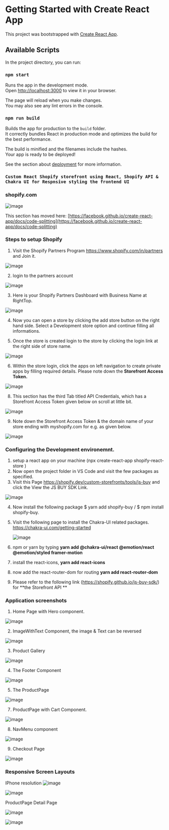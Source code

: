 # Getting Started with Create React App

This project was bootstrapped with [Create React App](https://github.com/facebook/create-react-app).

## Available Scripts

In the project directory, you can run:

### `npm start`

Runs the app in the development mode.\
Open [http://localhost:3000](http://localhost:3000) to view it in your browser.

The page will reload when you make changes.\
You may also see any lint errors in the console.

### `npm run build`

Builds the app for production to the `build` folder.\
It correctly bundles React in production mode and optimizes the build for the best performance.

The build is minified and the filenames include the hashes.\
Your app is ready to be deployed!

See the section about [deployment](https://facebook.github.io/create-react-app/docs/deployment) for more information.

### `Custom React Shopify storefront using React, Shopify API & Chakra UI for Respnsive styling the frontend UI `



### shopify.com
![image](https://user-images.githubusercontent.com/4363033/194568328-958d303a-fb48-4189-9e03-ac21b991d527.png)



This section has moved here: [https://facebook.github.io/create-react-app/docs/code-splitting](https://facebook.github.io/create-react-app/docs/code-splitting)

### Steps to setup Shopify
1.  Visit the Shopify Partners Program https://www.shopify.com/in/partners and Join it.

![image](https://user-images.githubusercontent.com/4363033/194598798-670479c8-7bd4-41f5-9d9a-2cd5406447e6.png)

2.  login to the partners account 

![image](https://user-images.githubusercontent.com/4363033/194599498-8c1da36b-55d6-4566-90a0-665764518b15.png)

3.  Here is your Shopify Partners Dashboard with Business Name at RightTop.

![image](https://user-images.githubusercontent.com/4363033/194601721-2a00bf55-d3f6-423b-826b-5e8c1e1c908f.png)

4.  Now you can open a store by clicking the add store button on the right hand side. Select a Development store option and continue filling all informations.

5.  Once the store is created login to the store by clicking the login link at the right side of store name.

![image](https://user-images.githubusercontent.com/4363033/194603123-7ec1cbca-c75c-45c5-8534-0ada4cdbcc18.png)

6.  Within the store login, click the apps on left navigation to create private apps by filling required details. Please note down the **Storefront Access Token.**

![image](https://user-images.githubusercontent.com/4363033/194604425-6c8efdcc-5cfe-443f-9706-c0b1a75767b2.png)

8.  This section has the third Tab titled API Credentials, which has a Storefront Access Token given below on scroll at little bit. 

![image](https://user-images.githubusercontent.com/4363033/194605285-cdf0a420-a617-4059-b971-a1b968b45b7c.png)

9.  Note down the Storefront Access Token & the domain name of your store ending with myshopify.com for e.g. as given below.

![image](https://user-images.githubusercontent.com/4363033/194606119-0b82a570-b572-4df0-b49c-0b8265e0968c.png)


### Configuring the Development environemnt.
1.  setup a react app on your machine (npx create-react-app shopify-react-store )
2.  Now open the project folder in VS Code and visit the few packages as specified.
3.  Visit this Page https://shopify.dev/custom-storefronts/tools/js-buy and click the View the JS BUY SDK Link.

![image](https://user-images.githubusercontent.com/4363033/194612499-0eae1763-b3da-4383-ad83-66c610418b4a.png)

4.  Now install the following package $ yarn add shopify-buy / $ npm install shopify-buy.
5.  Visit the following page to install the Chakra-UI related packages.
    https://chakra-ui.com/getting-started
    
    ![image](https://user-images.githubusercontent.com/4363033/194613497-e22b730f-18e0-43b1-a8b1-1ac624263d0f.png)

6.  npm or yarn by typing **yarn add @chakra-ui/react @emotion/react @emotion/styled framer-motion**
7.  install the react-icons, **yarn add react-icons**
8.  now add the react-router-dom for routing **yarn add react-router-dom**
9.  Please refer to the following link (https://shopify.github.io/js-buy-sdk/) for **the Storefront API **


### Application screenshots
1. Home Page with Hero component.

![image](https://user-images.githubusercontent.com/4363033/194614938-3059a019-1980-45da-8bb3-2e1bb1511f95.png)

2.  ImageWithText Component, the image & Text can be reversed 

![image](https://user-images.githubusercontent.com/4363033/194615306-0cddabe4-1e6f-46c3-b015-c4e2a9fcb8bd.png)

3.  Product Gallery

![image](https://user-images.githubusercontent.com/4363033/194615430-6a13934d-afe2-43a7-ae4a-ba5d822c75d5.png)

4.  The Footer Component 

![image](https://user-images.githubusercontent.com/4363033/194615621-a9361dd5-f46a-48d4-a339-21050653c313.png)

5.  The ProductPage

![image](https://user-images.githubusercontent.com/4363033/194615747-66c02fd1-7186-41a2-9be8-500886c544ab.png)

7.  ProductPage with Cart Component. 

![image](https://user-images.githubusercontent.com/4363033/194615993-c2ecc1b9-094f-4624-aee3-7a4b3a95d720.png)

8.  NavMenu component 

![image](https://user-images.githubusercontent.com/4363033/194616150-0d967d0c-3ff4-48aa-b8af-0d9a39ba30d5.png)

9.  Checkout Page

![image](https://user-images.githubusercontent.com/4363033/194616404-8ad03fde-a546-4c17-9256-fac0aabd051c.png)


### Responsive Screen Layouts
IPhone resolution
![image](https://user-images.githubusercontent.com/4363033/194616636-ed634a2f-41a7-497b-847d-bd98618459cf.png)

![image](https://user-images.githubusercontent.com/4363033/194616966-46bf5324-4f92-429d-97ff-accf76b6fedd.png)

ProductPage Detail Page

![image](https://user-images.githubusercontent.com/4363033/194617113-64634b4f-9d64-4c2c-82bf-9308a19a8028.png)

![image](https://user-images.githubusercontent.com/4363033/194617498-66de8a45-2bd7-49d5-8539-a43a4ee3a0b2.png)



